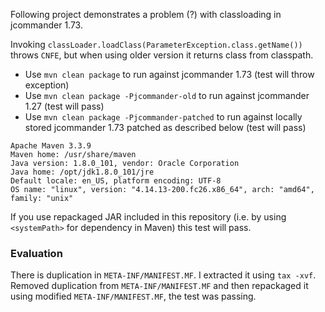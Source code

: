 
Following project demonstrates a problem (?) with classloading in jcommander 1.73.

Invoking `classLoader.loadClass(ParameterException.class.getName())` throws `CNFE`, but when using older version it returns class from classpath.

 * Use `mvn clean package` to run against jcommander 1.73 (test will throw exception)
 * Use `mvn clean package -Pjcommander-old` to run against jcommander 1.27 (test will pass)
 * Use `mvn clean package -Pjcommander-patched` to run against locally stored jcommander 1.73 patched as described below (test will pass)

```
Apache Maven 3.3.9
Maven home: /usr/share/maven
Java version: 1.8.0_101, vendor: Oracle Corporation
Java home: /opt/jdk1.8.0_101/jre
Default locale: en_US, platform encoding: UTF-8
OS name: "linux", version: "4.14.13-200.fc26.x86_64", arch: "amd64", family: "unix"
```

If you use repackaged JAR included in this repository (i.e. by using `<systemPath>` for dependency in Maven) this test will pass.

### Evaluation
There is duplication in `META-INF/MANIFEST.MF`. I extracted it using `tax -xvf`. Removed duplication from `META-INF/MANIFEST.MF` and then repackaged it using
modified `META-INF/MANIFEST.MF`, the test was passing. 
